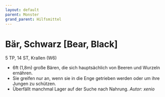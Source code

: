 ```yaml
---
layout: default
parent: Monster
grand_parent: Hilfsmittel
---
```


# Bär, Schwarz [Bear, Black]
5 TP, 14 ST, Krallen (W6)
- 6ft (1,8m) große Bären, die sich hauptsächlich von Beeren und Wurzeln ernähren.
- Sie greifen nur an, wenn sie in die Enge getrieben werden oder um ihre Jungen zu schützen.
- Überfällt manchmal Lager auf der Suche nach Nahrung.
*Autor: xenio*